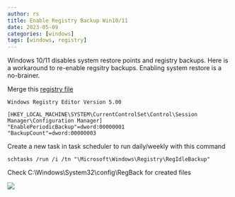 ```yaml
---
author: rs
title: Enable Registry Backup Win10/11 
date: 2023-05-09
categories: [windows]
tags: [windows, registry]
---
```

Windows 10/11 disables system restore points and registry backups. Here is a workaround to re-enable regsitry backups. Enabling system restore is a no-brainer. 

Merge this [registry file](https://www.dbqrs.com/files/posts/regbackup.reg)

```text
Windows Registry Editor Version 5.00

[HKEY_LOCAL_MACHINE\SYSTEM\CurrentControlSet\Control\Session Manager\Configuration Manager]
"EnablePeriodicBackup"=dword:00000001
"BackupCount"=dword:00000003
```

Create a new task in task scheduler to run daily/weekly with this command

```text
schtasks /run /i /tn "\Microsoft\Windows\Registry\RegIdleBackup"
```

Check C:\Windows\System32\config\RegBack for created files

![](https://www.dbqrs.com/images/posts/regbackup.png)
